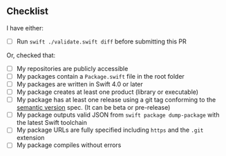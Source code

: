 ## Checklist

I have either:

* [ ] Run `swift ./validate.swift diff` before submitting this PR

Or, checked that:

* [ ] My repositories are publicly accessible
* [ ] My packages contain a `Package.swift` file in the root folder
* [ ] My packages are written in Swift 4.0 or later
* [ ] My package creates at least one product (library or executable)
* [ ] My package has at least one release using a git tag conforming to the [semantic version](https://semver.org/) spec. (It can be beta or pre-release)
* [ ] My package outputs valid JSON from `swift package dump-package` with the latest Swift toolchain
* [ ] My package URLs are fully specified including `https` and the `.git` extension
* [ ] My package compiles without errors

